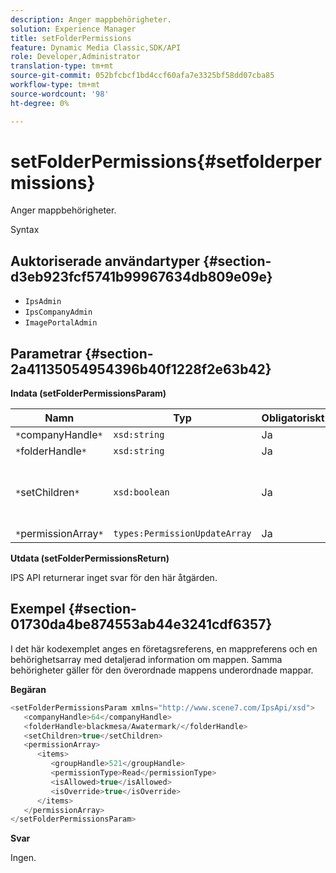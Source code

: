 ```yaml
---
description: Anger mappbehörigheter.
solution: Experience Manager
title: setFolderPermissions
feature: Dynamic Media Classic,SDK/API
role: Developer,Administrator
translation-type: tm+mt
source-git-commit: 052bfcbcf1bd4ccf60afa7e3325bf58dd07cba85
workflow-type: tm+mt
source-wordcount: '98'
ht-degree: 0%

---
```



# setFolderPermissions{#setfolderpermissions}

Anger mappbehörigheter.

Syntax

## Auktoriserade användartyper {#section-d3eb923fcf5741b99967634db809e09e}

* `IpsAdmin`
* `IpsCompanyAdmin`
* `ImagePortalAdmin`

## Parametrar {#section-2a41135054954396b40f1228f2e63b42}

**Indata (setFolderPermissionsParam)**

| Namn | Typ | Obligatoriskt | Beskrivning |
|---|---|---|---|
| `*`companyHandle`*` | `xsd:string` | Ja | Företagshandtag. |
| `*`folderHandle`*` | `xsd:string` | Ja | Mappreferens. |
| `*`setChildren`*` | `xsd:boolean` | Ja | Anger behörigheter för underordnade som tillhör mappen. |
| `*`permissionArray`*` | `types:PermissionUpdateArray` | Ja | Behörighetsmatris. |

**Utdata (setFolderPermissionsReturn)**

IPS API returnerar inget svar för den här åtgärden.

## Exempel {#section-01730da4be874553ab44e3241cdf6357}

I det här kodexemplet anges en företagsreferens, en mappreferens och en behörighetsarray med detaljerad information om mappen. Samma behörigheter gäller för den överordnade mappens underordnade mappar.

**Begäran**

```java
<setFolderPermissionsParam xmlns="http://www.scene7.com/IpsApi/xsd">
   <companyHandle>64</companyHandle>
   <folderHandle>blackmesa/Awatermark/</folderHandle>
   <setChildren>true</setChildren>
   <permissionArray>
      <items>
         <groupHandle>521</groupHandle>
         <permissionType>Read</permissionType>
         <isAllowed>true</isAllowed>
         <isOverride>true</isOverride>
      </items>
   </permissionArray>
</setFolderPermissionsParam>
```

**Svar**

Ingen.
